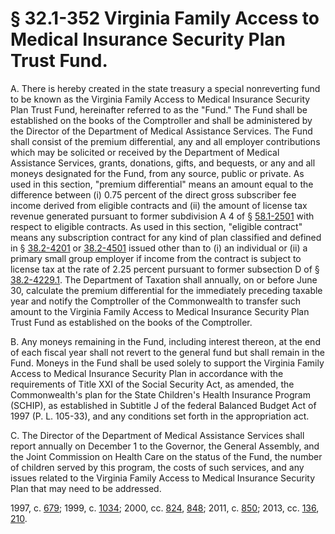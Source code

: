 # § 32.1-352 Virginia Family Access to Medical Insurance Security Plan Trust Fund.

<p>A. There is hereby created in the state treasury a special nonreverting fund to be known as the Virginia Family Access to Medical Insurance Security Plan Trust Fund, hereinafter referred to as the "Fund." The Fund shall be established on the books of the Comptroller and shall be administered by the Director of the Department of Medical Assistance Services. The Fund shall consist of the premium differential, any and all employer contributions which may be solicited or received by the Department of Medical Assistance Services, grants, donations, gifts, and bequests, or any and all moneys designated for the Fund, from any source, public or private. As used in this section, "premium differential" means an amount equal to the difference between (i) 0.75 percent of the direct gross subscriber fee income derived from eligible contracts and (ii) the amount of license tax revenue generated pursuant to former subdivision A 4 of § <a href='http://law.lis.virginia.gov/vacode/58.1-2501/'>58.1-2501</a> with respect to eligible contracts. As used in this section, "eligible contract" means any subscription contract for any kind of plan classified and defined in § <a href='http://law.lis.virginia.gov/vacode/38.2-4201/'>38.2-4201</a> or <a href='http://law.lis.virginia.gov/vacode/38.2-4501/'>38.2-4501</a> issued other than to (i) an individual or (ii) a primary small group employer if income from the contract is subject to license tax at the rate of 2.25 percent pursuant to former subsection D of § <a href='http://law.lis.virginia.gov/vacode/38.2-4229.1/'>38.2-4229.1</a>. The Department of Taxation shall annually, on or before June 30, calculate the premium differential for the immediately preceding taxable year and notify the Comptroller of the Commonwealth to transfer such amount to the Virginia Family Access to Medical Insurance Security Plan Trust Fund as established on the books of the Comptroller.</p><p>B. Any moneys remaining in the Fund, including interest thereon, at the end of each fiscal year shall not revert to the general fund but shall remain in the Fund. Moneys in the Fund shall be used solely to support the Virginia Family Access to Medical Insurance Security Plan in accordance with the requirements of Title XXI of the Social Security Act, as amended, the Commonwealth's plan for the State Children's Health Insurance Program (SCHIP), as established in Subtitle J of the federal Balanced Budget Act of 1997 (P. L. 105-33), and any conditions set forth in the appropriation act.</p><p>C. The Director of the Department of Medical Assistance Services shall report annually on December 1 to the Governor, the General Assembly, and the Joint Commission on Health Care on the status of the Fund, the number of children served by this program, the costs of such services, and any issues related to the Virginia Family Access to Medical Insurance Security Plan that may need to be addressed.</p><p>1997, c. <a href='http://lis.virginia.gov/cgi-bin/legp604.exe?971+ful+CHAP0679'>679</a>; 1999, c. <a href='http://lis.virginia.gov/cgi-bin/legp604.exe?991+ful+CHAP1034'>1034</a>; 2000, cc. <a href='http://lis.virginia.gov/cgi-bin/legp604.exe?001+ful+CHAP0824'>824</a>, <a href='http://lis.virginia.gov/cgi-bin/legp604.exe?001+ful+CHAP0848'>848</a>; 2011, c. <a href='http://lis.virginia.gov/cgi-bin/legp604.exe?111+ful+CHAP0850'>850</a>; 2013, cc. <a href='http://lis.virginia.gov/cgi-bin/legp604.exe?131+ful+CHAP0136'>136</a>, <a href='http://lis.virginia.gov/cgi-bin/legp604.exe?131+ful+CHAP0210'>210</a>.</p>